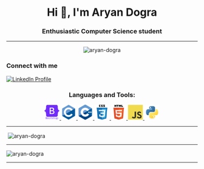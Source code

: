 <h1 align="center">Hi 👋, I'm Aryan Dogra</h1>
<h3 align="center">Enthusiastic Computer Science student</h3><hr>

<p align="center"> <img src="https://komarev.com/ghpvc/?username=aryan-dogra&label=Profile%20views&color=0e75b6&style=flat" alt="aryan-dogra" /> </p>

  <h3>Connect with me</h3>

  <a href="linkedin.com/in/aryan-dogra-4a643329b" target="_blank">
        <img src="https://upload.wikimedia.org/wikipedia/commons/thumb/8/81/LinkedIn_icon.svg/1200px-LinkedIn_icon.svg.png" alt="LinkedIn Profile" style="width: 50px; height: 50px;">
    </a>

<h3 align="center">Languages and Tools:</h3>
<p align="Center"> <a href="https://getbootstrap.com" target="_blank" rel="noreferrer"> <img src="https://raw.githubusercontent.com/devicons/devicon/master/icons/bootstrap/bootstrap-plain-wordmark.svg" alt="bootstrap" width="40" height="40"/> </a> <a href="https://www.cprogramming.com/" target="_blank" rel="noreferrer"> <img src="https://raw.githubusercontent.com/devicons/devicon/master/icons/c/c-original.svg" alt="c" width="40" height="40"/> </a> <a href="https://www.w3schools.com/cpp/" target="_blank" rel="noreferrer"> <img src="https://raw.githubusercontent.com/devicons/devicon/master/icons/cplusplus/cplusplus-original.svg" alt="cplusplus" width="40" height="40"/> </a> <a href="https://www.w3schools.com/css/" target="_blank" rel="noreferrer"> <img src="https://raw.githubusercontent.com/devicons/devicon/master/icons/css3/css3-original-wordmark.svg" alt="css3" width="40" height="40"/> </a> <a href="https://www.w3.org/html/" target="_blank" rel="noreferrer"> <img src="https://raw.githubusercontent.com/devicons/devicon/master/icons/html5/html5-original-wordmark.svg" alt="html5" width="40" height="40"/> </a> <a href="https://developer.mozilla.org/en-US/docs/Web/JavaScript" target="_blank" rel="noreferrer"> <img src="https://raw.githubusercontent.com/devicons/devicon/master/icons/javascript/javascript-original.svg" alt="javascript" width="40" height="40"/> </a> <a href="https://www.python.org" target="_blank" rel="noreferrer"> <img src="https://raw.githubusercontent.com/devicons/devicon/master/icons/python/python-original.svg" alt="python" width="40" height="40"/> </a> </p>
<hr>
<p>&nbsp;<img align="center" src="https://github-readme-stats.vercel.app/api?username=aryan-dogra&show_icons=true&locale=en" alt="aryan-dogra" /></p><hr>

<p><img align="center" src="https://github-readme-streak-stats.herokuapp.com/?user=aryan-dogra&" alt="aryan-dogra" /></p><hr>

